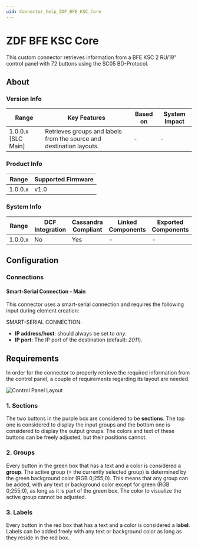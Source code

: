 ```yaml
---
uid: Connector_help_ZDF_BFE_KSC_Core
---
```


# ZDF BFE KSC Core

This custom connector retrieves information from a BFE KSC 2 RU/19" control panel with 72 buttons using the SC05 BD-Protocol.

## About

### Version Info

| Range              | Key Features                                                         | Based on | System Impact |
|--------------------|----------------------------------------------------------------------|----------|---------------|
| 1.0.0.x [SLC Main] | Retrieves groups and labels from the source and destination layouts. | -        | -             |

### Product Info

| Range   | Supported Firmware |
|---------|--------------------|
| 1.0.0.x | v1.0               |

### System Info

| Range     | DCF Integration     | Cassandra Compliant     | Linked Components     | Exported Components     |
|-----------|---------------------|-------------------------|-----------------------|-------------------------|
| 1.0.0.x   | No                  | Yes                     | -                     | -                       |

## Configuration

### Connections

#### Smart-Serial Connection - Main

This connector uses a smart-serial connection and requires the following input during element creation:

SMART-SERIAL CONNECTION:

- **IP address/host**: should always be set to *any*.
- **IP port**: The IP port of the destination (default: *2011*).

## Requirements

In order for the connector to properly retrieve the required information from the control panel, a couple of requirements regarding its layout are needed.

![Control Panel Layout](~/connector/images/ZDF_BFE_KSC_Core_ControlManager.png)

### 1. Sections

The two buttons in the purple box are considered to be **sections**. The top one is considered to display the input groups and the bottom one is considered to display the output groups. The colors and text of these buttons can be freely adjusted, but their positions cannot.

### 2. Groups

Every button in the green box that has a text and a color is considered a **group**. The active group (= the currently selected group) is determined by the green background color (RGB 0;255;0). This means that any group can be added, with any text or background color except for green (RGB 0;255;0), as long as it is part of the green box. The color to visualize the active group cannot be adjusted.

### 3. Labels

Every button in the red box that has a text and a color is considered a **label**. Labels can be added freely with any text or background color as long as they reside in the red box.